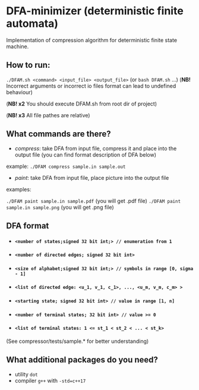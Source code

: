 # DFA-minimizer (deterministic finite automata)
Implementation of compression algorithm for deterministic finite state machine.

## How to run:

`./DFAM.sh <command> <input_file> <output_file>` (or `bash DFAM.sh` ...)
(**NB!** Incorrect arguments or incorrect io files format can lead to undefined behaviour)

(**NB! x2** You should execute DFAM.sh from root dir of project)

(**NB! x3** All file pathes are relative)

## What commands are there?

* *compress*: take DFA from input file, compress it and place into the output file
(you can find format description of DFA below)

example: `./DFAM compress sample.in sample.out`

* *paint*: take DFA from input file, place picture into the output file

examples: 

`./DFAM paint sample.in sample.pdf` (you will get .pdf file)
`./DFAM paint sample.in sample.png` (you will get .png file)

## DFA format

- #### `<number of states;signed 32 bit int;> // enumeration from 1`

- #### `<number of directed edges; signed 32 bit int>`

- #### `<size of alphabet;signed 32 bit int;> // symbols in range [0, sigma - 1] `

- #### `<list of directed edge: <u_1, v_1, c_1>, ..., <u_m, v_m, c_m> >`

- #### `<starting state; signed 32 bit int> // value in range [1, n]`

- #### `<number of terminal states; 32 bit int> // value >= 0`

- #### `<list of terminal states: 1 <= st_1 < st_2 < ... < st_k>`

(See compressor/tests/sample.* for better understanding)

## What additional packages do you need?

* utility `dot`
* compiler `g++` with `-std=c++17`

